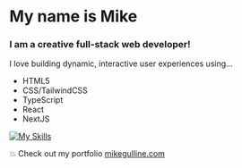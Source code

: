 # My name is Mike

### I am a creative full-stack web developer!

I love building dynamic, interactive user experiences using…

- HTML5
- CSS/TailwindCSS
- TypeScript
- React
- NextJS

[![My Skills](https://skillicons.dev/icons?i=html,css,tailwind,js,ts,react,nextjs&perline=3)](https://skillicons.dev)

💥 Check out my portfolio [mikegulline.com](https://www.gulline.com/)

<!--
**mikegulline/mikegulline** is a ✨ _special_ ✨ repository because its `README.md` (this file) appears on your GitHub profile.

Here are some ideas to get you started:

- 🔭 I’m currently working on ...
- 🌱 I’m currently learning ...
- 👯 I’m looking to collaborate on ...
- 🤔 I’m looking for help with ...
- 💬 Ask me about ...
- 📫 How to reach me: ...
- 😄 Pronouns: ...
- ⚡ Fun fact: ...
-->
